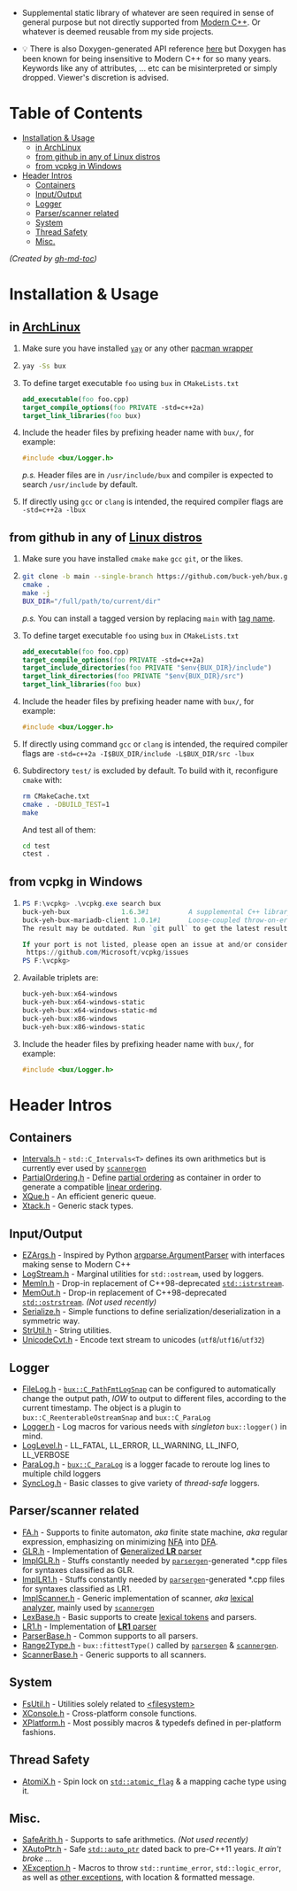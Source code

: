 - Supplemental static library of whatever are seen required in sense of general purpose but not directly supported from [Modern C++](https://www.modernescpp.com/index.php/what-is-modern-c). Or whatever is deemed reusable from my side projects. 

- 💡 There is also Doxygen-generated API reference [here](https://buck-yeh.github.io/bux/html/index.html) but Doxygen has been known for being insensitive to Modern C++ for so many years. Keywords like any of attributes, ... etc can be misinterpreted or simply dropped. Viewer's discretion is advised.

# Table of Contents
   * [Installation &amp; Usage](#installation--usage)
      * [in ArchLinux](#in-archlinux)
      * [from github in any of Linux distros](#from-github-in-any-of-linux-distros)
      * [from vcpkg in Windows](#from-vcpkg-in-windows)
   * [Header Intros](#header-intros)
      * [Containers](#containers)
      * [Input/Output](#inputoutput)
      * [Logger](#logger)
      * [Parser/scanner related](#parserscanner-related)
      * [System](#system)
      * [Thread Safety](#thread-safety)
      * [Misc.](#misc)

*(Created by [gh-md-toc](https://github.com/ekalinin/github-markdown-toc))*

# Installation & Usage

## in [ArchLinux](https://archlinux.org/)

1. Make sure you have installed [`yay`](https://aur.archlinux.org/packages/yay/) or any other [pacman wrapper](https://wiki.archlinux.org/index.php/AUR_helpers)

2. ~~~bash
   yay -Ss bux
   ~~~

3. To define target executable `foo` using `bux` in `CMakeLists.txt`

   ~~~cmake
   add_executable(foo foo.cpp)
   target_compile_options(foo PRIVATE -std=c++2a)
   target_link_libraries(foo bux)
   ~~~

4. Include the header files by prefixing header name with `bux/`, for example:

   ~~~c++
   #include <bux/Logger.h>
   ~~~

   *p.s.* Header files are in `/usr/include/bux` and compiler is expected to search `/usr/include` by default.
5. If directly using `gcc` or `clang` is intended, the required compiler flags are `-std=c++2a -lbux`

## from github in any of [Linux distros](https://distrowatch.com/)

1. Make sure you have installed `cmake` `make` `gcc` `git`, or the likes.

2. ~~~bash
   git clone -b main --single-branch https://github.com/buck-yeh/bux.git .
   cmake .
   make -j
   BUX_DIR="/full/path/to/current/dir"
   ~~~

   *p.s.* You can install a tagged version by replacing `main` with [tag name](https://github.com/buck-yeh/bux/tags).
3. To define target executable `foo` using `bux` in `CMakeLists.txt`

   ~~~cmake
   add_executable(foo foo.cpp)
   target_compile_options(foo PRIVATE -std=c++2a)
   target_include_directories(foo PRIVATE "$env{BUX_DIR}/include") 
   target_link_directories(foo PRIVATE "$env{BUX_DIR}/src") 
   target_link_libraries(foo bux)
   ~~~

4. Include the header files by prefixing header name with `bux/`, for example:

   ~~~c++
   #include <bux/Logger.h>
   ~~~

5. If directly using command `gcc` or `clang` is intended, the required compiler flags are `-std=c++2a -I$BUX_DIR/include -L$BUX_DIR/src -lbux`
6. Subdirectory `test/` is excluded by default. To build with it, reconfigure `cmake` with:

   ~~~bash
   rm CMakeCache.txt
   cmake . -DBUILD_TEST=1
   make
   ~~~

   And test all of them:

   ~~~bash
   cd test
   ctest .
   ~~~

## from vcpkg in Windows

1. ~~~PowerShell
   PS F:\vcpkg> .\vcpkg.exe search bux
   buck-yeh-bux             1.6.3#1          A supplemental C++ library with functionalities not directly supported fro...
   buck-yeh-bux-mariadb-client 1.0.1#1       Loose-coupled throw-on-error C++20 wrapper classes and utilities over mysq...
   The result may be outdated. Run `git pull` to get the latest results.

   If your port is not listed, please open an issue at and/or consider making a pull request:
    https://github.com/Microsoft/vcpkg/issues
   PS F:\vcpkg>
   ~~~

2. Available triplets are:

   ~~~PowerShell
   buck-yeh-bux:x64-windows
   buck-yeh-bux:x64-windows-static
   buck-yeh-bux:x64-windows-static-md
   buck-yeh-bux:x86-windows
   buck-yeh-bux:x86-windows-static
   ~~~

3. Include the header files by prefixing header name with `bux/`, for example:

   ~~~c++
   #include <bux/Logger.h>
   ~~~

# Header Intros

## Containers

- [Intervals.h](include/bux/Intervals.h) - `std::C_Intervals<T>` defines its own arithmetics but is currently ever used by [`scannergen`](https://github.com/buck-yeh/parsergen/tree/main/ScannerGen)
- [PartialOrdering.h](include/bux/PartialOrdering.h) - Define [partial ordering](https://en.wikipedia.org/wiki/Partially_ordered_set) as container in order to generate a compatible [linear ordering](https://en.wikipedia.org/wiki/Total_order).
- [XQue.h](include/bux/XQue.h) - An efficient generic queue.
- [Xtack.h](include/bux/Xtack.h) - Generic stack types.

## Input/Output

- [EZArgs.h](include/bux/EZArgs.h) - Inspired by Python [argparse.ArgumentParser](https://docs.python.org/3/library/argparse.html#argumentparser-objects) with interfaces making sense to Modern C++
- [LogStream.h](include/bux/LogStream.h) - Marginal utilities for `std::ostream`, used by loggers.
- [MemIn.h](include/bux/MemIn.h) - Drop-in replacement of C++98-deprecated [`std::istrstream`](https://en.cppreference.com/w/cpp/io/istrstream).
- [MemOut.h](include/bux/MemOut.h) - Drop-in replacement of C++98-deprecated [`std::ostrstream`](https://en.cppreference.com/w/cpp/io/ostrstream). *(Not used recently)*
- [Serialize.h](include/bux/Serialize.h) - Simple functions to define serialization/deserialization in a symmetric way.
- [StrUtil.h](include/bux/StrUtil.h) - String utilities.
- [UnicodeCvt.h](include/bux/UnicodeCvt.h) - Encode text stream to unicodes (`utf8`/`utf16`/`utf32`)

## Logger

- [FileLog.h](include/bux/FileLog.h) - [`bux::C_PathFmtLogSnap`](https://buck-yeh.github.io/bux/html/classbux_1_1C__PathFmtLogSnap.html) can be configured to automatically change the output path, *IOW* to output to different files, according to the current timestamp. The object is a plugin to `bux::C_ReenterableOstreamSnap` and `bux::C_ParaLog`
- [Logger.h](include/bux/Logger.h) - Log macros for various needs with *singleton* `bux::logger()` in mind.
- [LogLevel.h](include/bux/LogLevel.h) - LL_FATAL, LL_ERROR, LL_WARNING, LL_INFO, LL_VERBOSE
- [ParaLog.h](include/bux/ParaLog.h) - [`bux::C_ParaLog`](https://buck-yeh.github.io/bux/html/classbux_1_1C__ParaLog.html) is a logger facade to reroute log lines to multiple child loggers 
- [SyncLog.h](include/bux/SyncLog.h) - Basic classes to give variety of *thread-safe* loggers.

## Parser/scanner related

- [FA.h](include/bux/FA.h) - Supports to finite automaton, *aka* finite state machine, *aka* regular expression, emphasizing on minimizing [NFA](https://en.wikipedia.org/wiki/Nondeterministic_finite_automaton) into [DFA](https://en.wikipedia.org/wiki/Deterministic_finite_automaton).
- [GLR.h](include/bux/GLR.h) - Implementation of [**G**eneralized **LR** parser](https://en.wikipedia.org/wiki/GLR_parser)
- [ImplGLR.h](include/bux/ImplGLR.h) - Stuffs constantly needed by [`parsergen`](https://github.com/buck-yeh/parsergen/tree/main/ParserGen)-generated *.cpp files for syntaxes classified as GLR.
- [ImplLR1.h](include/bux/ImplLR1.h) - Stuffs constantly needed by [`parsergen`](https://github.com/buck-yeh/parsergen/tree/main/ParserGen)-generated *.cpp files for syntaxes classified as LR1.
- [ImplScanner.h](include/bux/ImplScanner.h) - Generic implementation of scanner, *aka* [lexical analyzer](https://en.wikipedia.org/wiki/Lexical_analysis), mainly used by [`scannergen`](https://github.com/buck-yeh/parsergen/tree/main/ScannerGen)
- [LexBase.h](include/bux/LexBase.h) - Basic supports to create [lexical tokens](https://en.wikipedia.org/wiki/Lexical_analysis#Token) and parsers. 
- [LR1.h](include/bux/LR1.h) - Implementation of [**LR1** parser](https://en.wikipedia.org/wiki/Canonical_LR_parser)
- [ParserBase.h](include/bux/ParserBase.h) - Common supports to all parsers.
- [Range2Type.h](include/bux/Range2Type.h) - `bux::fittestType()` called by [`parsergen`](https://github.com/buck-yeh/parsergen/tree/main/ParserGen) & [`scannergen`](https://github.com/buck-yeh/parsergen/tree/main/ScannerGen).
- [ScannerBase.h](include/bux/ScannerBase.h) - Generic supports to all scanners.

## System

- [FsUtil.h](include/bux/FsUtil.h) - Utilities solely related to [\<filesystem\>](https://en.cppreference.com/w/cpp/header/filesystem)
- [XConsole.h](include/bux/XConsole.h) - Cross-platform console functions.
- [XPlatform.h](include/bux/XPlatform.h) - Most possibly macros & typedefs defined in per-platform fashions.

## Thread Safety

- [AtomiX.h](include/bux/AtomiX.h) - Spin lock on [`std::atomic_flag`](https://en.cppreference.com/w/cpp/atomic/atomic_flag) & a mapping cache type using it.

## Misc.

- [SafeArith.h](include/bux/SafeArith.h) - Supports to safe arithmetics. *(Not used recently)*
- [XAutoPtr.h](include/bux/XAutoPtr.h) - Safe [`std::auto_ptr`](https://en.cppreference.com/w/cpp/memory/auto_ptr) dated back to pre-C++11 years. *It ain't broke ...*
- [XException.h](include/bux/XException.h) - Macros to throw `std::runtime_error`, `std::logic_error`, as well as [other exceptions](https://en.cppreference.com/w/cpp/header/stdexcept), with location & formatted message.
